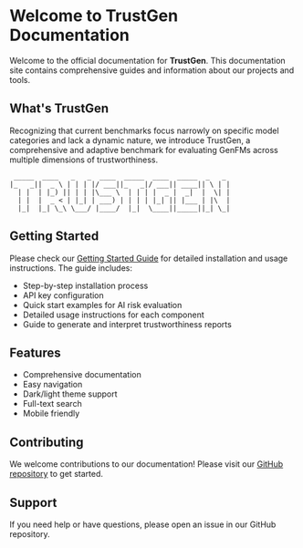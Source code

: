 # Welcome to TrustGen Documentation

Welcome to the official documentation for **TrustGen**. This documentation site contains comprehensive guides and information about our projects and tools. 



## What's TrustGen

Recognizing that current benchmarks focus narrowly on specific model categories and lack a dynamic nature, we introduce TrustGen, a comprehensive and adaptive benchmark for evaluating GenFMs across multiple dimensions of trustworthiness.

```                          
 _____  ____   _   _  ____  _____  ____  _____  _   _ 
|_   _||  _ \ | | | |/ ___||_   _|/ ___|| ____|| \ | |
  | |  | |_) || | | |\___ \  | | | |  _ |  _|  |  \| |
  | |  |  _ < | |_| | ___) | | | | |_| || |___ | |\  |
  |_|  |_| \_\ \___/ |____/  |_|  \____||_____||_| \_|
```

## Getting Started

Please check our [Getting Started Guide](get_started.md) for detailed installation and usage instructions. The guide includes:

- Step-by-step installation process
- API key configuration
- Quick start examples for AI risk evaluation
- Detailed usage instructions for each component
- Guide to generate and interpret trustworthiness reports

## Features

- Comprehensive documentation
- Easy navigation
- Dark/light theme support
- Full-text search
- Mobile friendly

## Contributing

We welcome contributions to our documentation! Please visit our [GitHub repository](https://github.com/TrustGen/TrustGen_docs) to get started.

## Support

If you need help or have questions, please open an issue in our GitHub repository.
